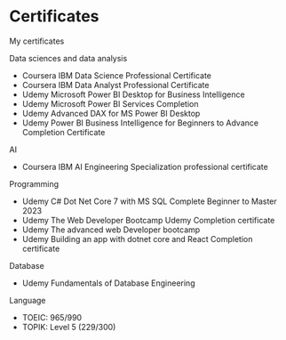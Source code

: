# Certificates
My certificates

Data sciences and data analysis
  + Coursera IBM Data Science Professional Certificate
  + Coursera IBM Data Analyst Professional Certificate
  + Udemy Microsoft Power BI Desktop for Business Intelligence
  + Udemy Microsoft Power BI Services Completion
  + Udemy Advanced DAX for MS Power BI Desktop
  + Udemy Power BI Business Intelligence for Beginners to Advance Completion Certificate
 
AI
  + Coursera IBM AI Engineering Specialization professional certificate

Programming
  + Udemy C# Dot Net Core 7 with MS SQL Complete Beginner to Master 2023
  + Udemy The Web Developer Bootcamp Udemy Completion certificate
  + Udemy The advanced web Developer bootcamp
  + Udemy Building an app with dotnet core and React Completion certificate

Database
  + Udemy Fundamentals of Database Engineering

Language
  + TOEIC: 965/990
  + TOPIK: Level 5 (229/300)
